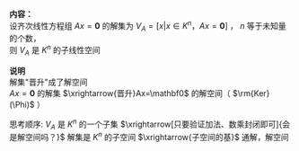 **内容：**    
设齐次线性方程组 $Ax=\mathbf0$ 的解集为 $V_A=[x|x\in K^n，Ax=\mathbf0]$ ， $n$ 等于未知量的个数，    
则 $V_A$ 是 $K^n$ 的子线性空间    
    
**说明**    
解集"晋升"成了解空间    
 $Ax=\mathbf0$ 的解集 $\xrightarrow{晋升}Ax=\mathbf0$ 的解空间（ $\rm{Ker}(\Phi)$ ）    
    
思考顺序:  $V_A$ 是 $K^n$ 的一个子集 $\xrightarrow[只要验证加法、数乘封闭即可]{会是解空间吗？}$ 解集是 $K^n$ 的子空间 $\xrightarrow{子空间的基}$ 通解，解空间    
    
